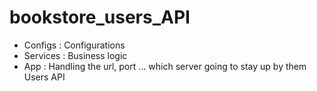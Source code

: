 # bookstore_users_API

* Configs : Configurations
* Services : Business logic
* App : Handling the url, port ... which server going to stay up by them Users API